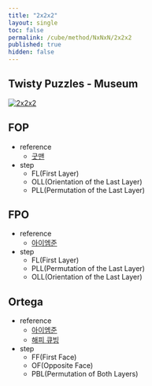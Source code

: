 ```yaml
---
title: "2x2x2"
layout: single
toc: false
permalink: /cube/method/NxNxN/2x2x2
published: true
hidden: false
---
```


<head>
  <base target="_blank">
</head>



## Twisty Puzzles - Museum

[![2x2x2](https://twistypuzzles.com/museum/large/00020-01.jpg)](https://twistypuzzles.com/app/museum/museum_showitem.php?pkey=20)



## FOP

- reference
  - [굿맨](https://youtu.be/byZU8_inqSU)
- step
  - FL(First Layer)
  - OLL(Orientation of the Last Layer)
  - PLL(Permutation of the Last Layer)

## FPO
- reference
  - [아이엠준](https://youtu.be/3UtuDW2THL4)
- step
  - FL(First Layer)
  - PLL(Permutation of the Last Layer)
  - OLL(Orientation of the Last Layer)


## Ortega
- reference
  - [아이엠준](https://youtu.be/BNmOS69maw4)
  - [해피 큐빙](https://youtu.be/3d1IKL6HMUs)
- step
  - FF(First Face)
  - OF(Opposite Face)
  - PBL(Permutation of Both Layers)
